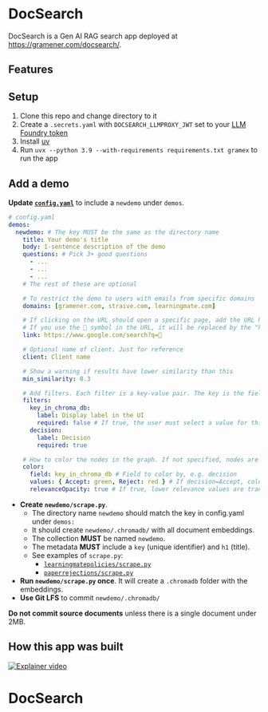 # DocSearch

DocSearch is a Gen AI RAG search app deployed at <https://gramener.com/docsearch/>.

## Features

## Setup

1. Clone this repo and change directory to it
2. Create a `.secrets.yaml` with `DOCSEARCH_LLMPROXY_JWT` set to your [LLM Foundry token](https://llmfoundry.straive.com/code)
3. Install [uv](https://github.com/astral-sh/uv)
4. Run `uvx --python 3.9 --with-requirements requirements.txt gramex` to run the app

## Add a demo

**Update [`config.yaml`](config.yaml)** to include a `newdemo` under `demos`.

```yaml
# config.yaml
demos:
  newdemo: # The key MUST be the same as the directory name
    title: Your demo's title
    body: 1-sentence description of the demo
    questions: # Pick 3+ good questions
      - ...
      - ...
      - ...
    # The rest of these are optional

    # To restrict the demo to users with emails from specific domains
    domains: [gramener.com, straive.com, learningmate.com]

    # If clicking on the URL should open a specific page, add the URL here.
    # If you use the 🔑 symbol in the URL, it will be replaced by the "key" field
    link: https://www.google.com/search?q=🔑

    # Optional name of client. Just for reference
    client: Client name

    # Show a warning if results have lower similarity than this
    min_similarity: 0.3

    # Add filters. Each filter is a key-value pair. The key is the field name
    filters:
      key_in_chroma_db:
        label: Display label in the UI
        required: false # If true, the user must select a value for this filter
      decision:
        label: Decision
        required: true

    # How to color the nodes in the graph. If not specified, nodes are colored by relevance
    color:
      field: key_in_chroma_db # Field to color by, e.g. decision
      values: { Accept: green, Reject: red } # If decision=Accept, color it green, etc.
      relevanceOpacity: true # If true, lower relevance values are transparent
```

- **Create `newdemo/scrape.py`**.
  - The directory name `newdemo` should match the key in config.yaml under `demos:`
  - It should create `newdemo/.chromadb/` with all document embeddings.
  - The collection **MUST** be named `newdemo`.
  - The metadata **MUST** include a `key` (unique identifier) and `h1` (title).
  - See examples of `scrape.py`:
    - [`learningmatepolicies/scrape.py`](learningmatepolicies/scrape.py)
    - [`paperrejections/scrape.py`](paperrejections/scrape.py)
- **Run `newdemo/scrape.py` once**. It will create a `.chromadb` folder with the embeddings.
- **Use Git LFS** to commit `newdemo/.chromadb/`

**Do not commit source documents** unless there is a single document under 2MB.

## How this app was built

[![Explainer video](https://img.youtube.com/vi/fAm67WNZ3F0/0.jpg)](https://youtu.be/fAm67WNZ3F0)
# DocSearch
